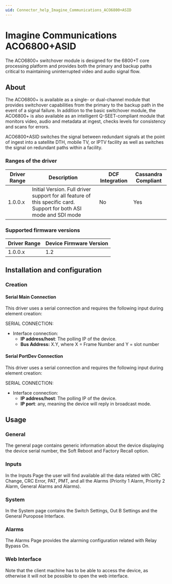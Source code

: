 ```yaml
---
uid: Connector_help_Imagine_Communications_ACO6800+ASID
---
```


# Imagine Communications ACO6800+ASID

The ACO6800+ switchover module is designed for the 6800+T core processing platform and provides both the primary and backup paths critical to maintaining uninterrupted video and audio signal flow.

## About

The ACO6800+ is available as a single- or dual-channel module that provides switchover capabilities from the primary to the backup path in the event of a signal failure. In addition to the basic switchover module, the ACO6800+ is also available as an intelligent Q-SEET-compliant module that monitors video, audio and metadata at ingest, checks levels for consistency and scans for errors.

ACO6800+ASID switches the signal between redundant signals at the point of ingest into a satellite DTH, mobile TV, or IPTV facility as well as switches the signal on redundant paths within a facility.

### Ranges of the driver

| **Driver Range** | **Description**                                                                                                    | **DCF Integration** | **Cassandra Compliant** |
|------------------|--------------------------------------------------------------------------------------------------------------------|---------------------|-------------------------|
| 1.0.0.x          | Initial Version. Full driver support for all feature of this specific card. Support for both ASI mode and SDI mode | No                  | Yes                     |

### Supported firmware versions

| **Driver Range** | **Device Firmware Version** |
|------------------|-----------------------------|
| 1.0.0.x          | 1.2                         |

## Installation and configuration

### Creation

#### Serial Main Connection

This driver uses a serial connection and requires the following input during element creation:

SERIAL CONNECTION:

- Interface connection:
  - **IP address/host**: The polling IP of the device.
  - **Bus Address:** X.Y, where X = Frame Number and Y = slot number

#### Serial PortDev Connection

This driver uses a serial connection and requires the following input during element creation:

SERIAL CONNECTION:

- Interface connection:
  - **IP address/host**: The polling IP of the device.
  - **IP port**: any, meaning the device will reply in broadcast mode.

## Usage

### General

The general page contains generic information about the device displaying the device serial number, the Soft Reboot and Factory Recall option.

### Inputs

In the Inputs Page the user will find available all the data related with CRC Change, CRC Error, PAT, PMT, and all the Alarms (Priority 1 Alarm, Priority 2 Alarm, General Alarms and Alarms).

### System

In the System page contains the Switch Settings, Out B Settings and the General Puropose Interface.

### Alarms

The Alarms Page provides the alarming configuration related with Relay Bypass On.

### Web Interface

Note that the client machine has to be able to access the device, as otherwise it will not be possible to open the web interface.
